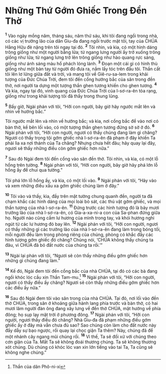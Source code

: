 

# Những Thứ Gớm Ghiếc Trong Đền Thờ
<sup><b>1</b></sup> Vào ngày mồng năm, tháng sáu, năm thứ sáu, khi tôi đang ngồi trong nhà, có các vị trưởng lão của dân Giu-đa đang ngồi trước mặt tôi, tay của CHÚA Hằng Hữu đè nặng trên tôi ngay tại đó. <sup><b>2</b></sup> Tôi nhìn, và kìa, có một hình dáng trông giống như một người bằng lửa; từ ngang lưng người ấy trở xuống trông giống như lửa; từ ngang lưng trở lên trông giống như hào quang rực sáng, giống như ánh sáng màu hổ phách lóng lánh. <sup><b>3</b></sup> Đoạn một cái gì có hình thù giống như một bàn tay từ người đó đưa ra, nắm lấy tóc trên đầu tôi. Thần cất tôi lên lơ lửng giữa đất và trời, và mang tôi về Giê-ru-sa-lem trong khải tượng của Đức Chúa Trời, đem tôi đến cổng hướng bắc của sân trong đền thờ, nơi người ta dựng một tượng thần ghen tương khiến cho ghen tương. <sup><b>4</b></sup> Và kìa, ngay tại đó, vinh quang của Đức Chúa Trời của I-sơ-ra-ên tỏa rạng, giống như trong khải tượng tôi đã thấy trong thung lũng.

<sup><b>5</b></sup> Bấy giờ, Ngài phán với tôi, “Hỡi con người, bây giờ hãy ngước mắt lên và nhìn về hướng bắc.”

Tôi ngước mắt lên và nhìn về hướng bắc; và kìa, nơi cổng bắc để vào nơi có bàn thờ, kề bên lối vào, có một tượng thần ghen tương đứng sờ sờ ở đó. <sup><b>6</b></sup> Ngài phán với tôi, “Hỡi con người, ngươi có thấy chúng đang làm gì chăng? Ngươi có thấy trọng tội gớm ghiếc nhà I-sơ-ra-ên đã phạm ở đây khiến Ta phải lìa xa nơi thánh của Ta chăng? Nhưng chưa hết đâu; hãy quay lại đây, ngươi sẽ thấy những điều còn gớm ghiếc hơn nữa.”

<sup><b>7</b></sup> Sau đó Ngài đem tôi đến cổng vào sân đền thờ. Tôi nhìn, và kìa, có một lỗ hổng trên tường. <sup><b>8</b></sup> Ngài phán với tôi, “Hỡi con người, bây giờ hãy phá lớn lỗ hổng ấy để chui qua tường.”

Tôi phá lớn lỗ hổng ấy, và kìa, có một lối vào. <sup><b>9</b></sup> Ngài phán với tôi, “Hãy vào và xem những điều xấu xa gớm ghiếc chúng làm ở đây.”

<sup><b>10</b></sup> Tôi vào và thấy, kìa, đầy trên mặt tường chung quanh đền, người ta đã chạm khắc các hình dáng của mọi loài bò sát, các thú vật gớm ghiếc, và mọi thần tượng của nhà I-sơ-ra-ên. <sup><b>11</b></sup> Đứng trước các hình tượng đó là bảy mươi trưởng lão của nhà I-sơ-ra-ên, có Gia-a-xa-ni-a con của Sa-phan đứng giữa họ. Người nào cũng cầm lư hương của mình trong tay, và khói hương nghi ngút từ các lư hương đó bay lên. <sup><b>12</b></sup> Ngài phán với tôi, “Hỡi con người, ngươi có thấy những gì các trưởng lão của nhà I-sơ-ra-ên đang làm trong bóng tối, mỗi người đều làm trong phòng riêng của chúng, phòng có khắc đầy các hình tượng gớm ghiếc đó chăng? Chúng nói, ‘CHÚA không thấy chúng ta đâu, vì CHÚA đã bỏ đất nước của chúng ta rồi.’”

<sup><b>13</b></sup> Ngài lại phán với tôi, “Ngươi sẽ còn thấy những điều gớm ghiếc hơn những gì chúng đang làm.”

<sup><b>14</b></sup> Kế đó, Ngài đem tôi đến cổng bắc của nhà CHÚA, tại đó có các bà đang ngồi khóc lóc cầu xin Thần Tam-mu.[^1] <sup><b>15</b></sup> Ngài phán với tôi, “Hỡi con người, ngươi có thấy điều ấy chăng? Ngươi sẽ còn thấy những điều gớm ghiếc hơn các điều ấy nữa.”

<sup><b>16</b></sup> Sau đó Ngài đem tôi vào sân trong của nhà CHÚA. Tại đó, nơi lối vào đền thờ CHÚA, trong sân ở khoảng giữa hành lang phía trước và bàn thờ, có hai mươi lăm người đàn ông đang xây lưng về đền thờ CHÚA, mặt hướng về phía đông; họ sụp lạy mặt trời ở phương đông. <sup><b>17</b></sup> Ngài phán với tôi, “Hỡi con người, ngươi thấy điều đó chăng? Nhà Giu-đa đã phạm những điều gớm ghiếc ấy ở đây mà vẫn chưa đủ sao? Sao chúng còn làm cho đất nước này đầy dẫy sự bạo ngược, rồi quay lại chọc giận Ta thêm? Này, chúng đã để một nhánh cây ngang mũi chúng rồi. <sup><b>18</b></sup> Vì thế, Ta sẽ đối xử với chúng theo cơn giận của Ta. Mắt Ta sẽ không đoái thương chúng. Ta sẽ không thương xót chúng. Dù chúng có khóc lóc van xin lớn tiếng vào tai Ta, Ta cũng sẽ không nghe chúng.”

[^1]: Thần của dân Phô-ni-xi
